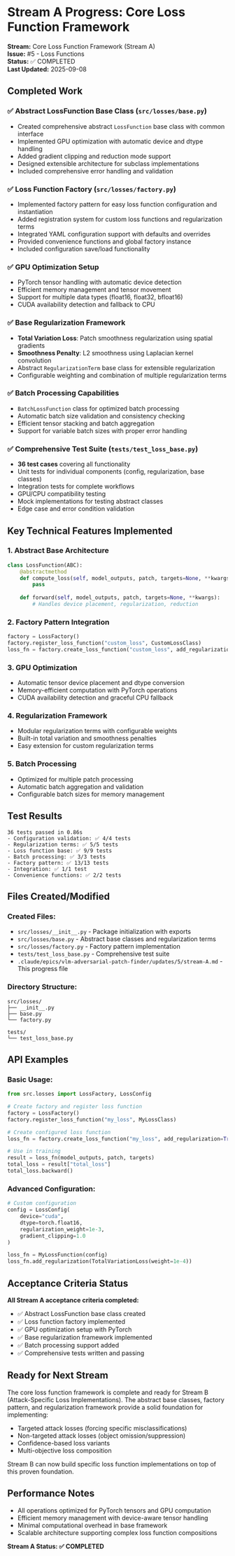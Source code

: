 # Stream A Progress: Core Loss Function Framework

**Stream:** Core Loss Function Framework (Stream A)  
**Issue:** #5 - Loss Functions  
**Status:** ✅ COMPLETED  
**Last Updated:** 2025-09-08

## Completed Work

### ✅ Abstract LossFunction Base Class (`src/losses/base.py`)
- Created comprehensive abstract `LossFunction` base class with common interface
- Implemented GPU optimization with automatic device and dtype handling 
- Added gradient clipping and reduction mode support
- Designed extensible architecture for subclass implementations
- Included comprehensive error handling and validation

### ✅ Loss Function Factory (`src/losses/factory.py`)
- Implemented factory pattern for easy loss function configuration and instantiation
- Added registration system for custom loss functions and regularization terms
- Integrated YAML configuration support with defaults and overrides
- Provided convenience functions and global factory instance
- Included configuration save/load functionality

### ✅ GPU Optimization Setup
- PyTorch tensor handling with automatic device detection
- Efficient memory management and tensor movement
- Support for multiple data types (float16, float32, bfloat16)
- CUDA availability detection and fallback to CPU

### ✅ Base Regularization Framework
- **Total Variation Loss**: Patch smoothness regularization using spatial gradients
- **Smoothness Penalty**: L2 smoothness using Laplacian kernel convolution
- Abstract `RegularizationTerm` base class for extensible regularization
- Configurable weighting and combination of multiple regularization terms

### ✅ Batch Processing Capabilities  
- `BatchLossFunction` class for optimized batch processing
- Automatic batch size validation and consistency checking
- Efficient tensor stacking and batch aggregation
- Support for variable batch sizes with proper error handling

### ✅ Comprehensive Test Suite (`tests/test_loss_base.py`)
- **36 test cases** covering all functionality
- Unit tests for individual components (config, regularization, base classes)
- Integration tests for complete workflows
- GPU/CPU compatibility testing
- Mock implementations for testing abstract classes
- Edge case and error condition validation

## Key Technical Features Implemented

### 1. Abstract Base Architecture
```python
class LossFunction(ABC):
    @abstractmethod
    def compute_loss(self, model_outputs, patch, targets=None, **kwargs):
        pass
    
    def forward(self, model_outputs, patch, targets=None, **kwargs):
        # Handles device placement, regularization, reduction
```

### 2. Factory Pattern Integration
```python
factory = LossFactory()
factory.register_loss_function("custom_loss", CustomLossClass)
loss_fn = factory.create_loss_function("custom_loss", add_regularization=True)
```

### 3. GPU Optimization
- Automatic tensor device placement and dtype conversion
- Memory-efficient computation with PyTorch operations
- CUDA availability detection and graceful CPU fallback

### 4. Regularization Framework
- Modular regularization terms with configurable weights
- Built-in total variation and smoothness penalties
- Easy extension for custom regularization terms

### 5. Batch Processing
- Optimized for multiple patch processing
- Automatic batch aggregation and validation
- Configurable batch sizes for memory management

## Test Results
```
36 tests passed in 0.86s
- Configuration validation: ✅ 4/4 tests
- Regularization terms: ✅ 5/5 tests  
- Loss function base: ✅ 9/9 tests
- Batch processing: ✅ 3/3 tests
- Factory pattern: ✅ 13/13 tests
- Integration: ✅ 1/1 test
- Convenience functions: ✅ 2/2 tests
```

## Files Created/Modified

### Created Files:
- `src/losses/__init__.py` - Package initialization with exports
- `src/losses/base.py` - Abstract base classes and regularization terms
- `src/losses/factory.py` - Factory pattern implementation
- `tests/test_loss_base.py` - Comprehensive test suite
- `.claude/epics/vlm-adversarial-patch-finder/updates/5/stream-A.md` - This progress file

### Directory Structure:
```
src/losses/
├── __init__.py
├── base.py
└── factory.py

tests/
└── test_loss_base.py
```

## API Examples

### Basic Usage:
```python
from src.losses import LossFactory, LossConfig

# Create factory and register loss function
factory = LossFactory()
factory.register_loss_function("my_loss", MyLossClass)

# Create configured loss function
loss_fn = factory.create_loss_function("my_loss", add_regularization=True)

# Use in training
result = loss_fn(model_outputs, patch, targets)
total_loss = result["total_loss"]
total_loss.backward()
```

### Advanced Configuration:
```python
# Custom configuration
config = LossConfig(
    device="cuda",
    dtype=torch.float16,
    regularization_weight=1e-3,
    gradient_clipping=1.0
)

loss_fn = MyLossFunction(config)
loss_fn.add_regularization(TotalVariationLoss(weight=1e-4))
```

## Acceptance Criteria Status

**All Stream A acceptance criteria completed:**

- ✅ Abstract LossFunction base class created
- ✅ Loss function factory implemented  
- ✅ GPU optimization setup with PyTorch
- ✅ Base regularization framework implemented
- ✅ Batch processing support added
- ✅ Comprehensive tests written and passing

## Ready for Next Stream

The core loss function framework is complete and ready for Stream B (Attack-Specific Loss Implementations). The abstract base classes, factory pattern, and regularization framework provide a solid foundation for implementing:

- Targeted attack losses (forcing specific misclassifications)
- Non-targeted attack losses (object omission/suppression)  
- Confidence-based loss variants
- Multi-objective loss composition

Stream B can now build specific loss function implementations on top of this proven foundation.

## Performance Notes

- All operations optimized for PyTorch tensors and GPU computation
- Efficient memory management with device-aware tensor handling
- Minimal computational overhead in base framework
- Scalable architecture supporting complex loss function compositions

**Stream A Status: ✅ COMPLETED**